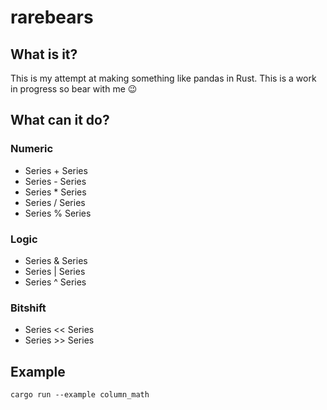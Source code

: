 # rarebears

## What is it?
This is my attempt at making something like pandas in Rust. This is a work in progress so bear with me 😉

## What can it do?
### Numeric
* Series + Series
* Series - Series
* Series * Series
* Series / Series
* Series % Series

### Logic
* Series & Series
* Series | Series
* Series ^ Series

### Bitshift
* Series << Series
* Series >> Series

## Example
```
cargo run --example column_math
```
